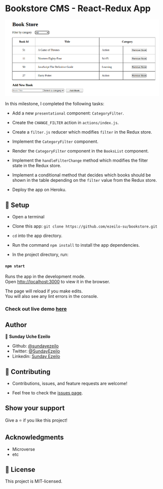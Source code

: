 # Bookstore CMS - React-Redux App

![main page](src/screenshot.png)

In this milestone, I completed the following tasks:

- Add a new ```presentational``` component: ```CategoryFilter```.

- Create the ```CHANGE_FILTER``` action in ```actions/index.js```.

- Create a ```filter.js``` reducer which modifies ```filter``` in the Redux store.

- Implement the ```CategoryFilter``` component.

- Render the ```CategoryFilter``` component in the ```BooksList``` component.

- Implement the ```handleFilterChange``` method which modifies the filter state in the Redux store.

- Implement a conditional method that decides which books should be shown in the table depending on the ```filter``` value from the Redux store.

- Deploy the app on Heroku.


## 📝 Setup

 - Open a terminal
 
 - Clone this app: 
        ```
        git clone https://github.com/ezeilo-su/bookstore.git
        ```

- ```cd``` into the app directory.

- Run the command ```npm install``` to install the app dependencies.

- In the project directory, run:

#### `npm start`

Runs the app in the development mode.\
Open [http://localhost:3000](http://localhost:3000) to view it in the browser.

The page will reload if you make edits.\
You will also see any lint errors in the console.


### Check out live demo [here](https://reactredux-bookstore.herokuapp.com/)


## Author

👤 **Sunday Uche Ezeilo**

- Github: [@sundayezeilo](https://github.com/ezeilo-su)
- Twitter: [@SundayEzeilo](https://twitter.com/SundayEzeilo)
- Linkedin: [Sunday Ezeilo](https://www.linkedin.com/in/sundayezeilo/)


## 🤝 Contributing

- Contributions, issues, and feature requests are welcome!

- Feel free to check the [issues page](https://github.com/ezeilo-su/bookstore/issues).

## Show your support

Give a ⭐️ if you like this project!


## Acknowledgments

- Microverse
- etc

## 📝 License

This project is MIT-licensed.